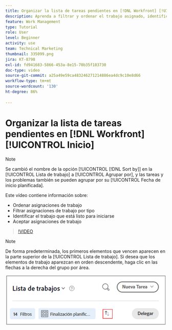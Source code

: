```yaml
---
title: Organizar la lista de tareas pendientes en [!DNL Workfront] [!UICONTROL Inicio]
description: Aprenda a filtrar y ordenar el trabajo asignado, identificar el trabajo listo para iniciarse y aceptar asignaciones de trabajo en  [!DNL  Workfront].
feature: Work Management
type: Tutorial
role: User
level: Beginner
activity: use
team: Technical Marketing
thumbnail: 335099.png
jira: KT-8798
exl-id: fd941683-5866-453a-8e15-70b35f183730
doc-type: video
source-git-commit: a25a49e59ca483246271214886ea4dc9c10e8d66
workflow-type: tm+mt
source-wordcount: '130'
ht-degree: 86%

---
```


# Organizar la lista de tareas pendientes en [!DNL Workfront] [!UICONTROL Inicio]

>[!NOTE]
>
>Se cambió el nombre de la opción [!UICONTROL [!DNL Sort by]] en la [!UICONTROL Lista de trabajo] a [!UICONTROL Agrupar por], y las tareas y los problemas también se pueden agrupar por su [!UICONTROL Fecha de inicio planificada].

Este vídeo contiene información sobre:

* Ordenar asignaciones de trabajo
* Filtrar asignaciones de trabajo por tipo
* Identificar el trabajo que está listo para iniciarse
* Aceptar asignaciones de trabajo

>[!VIDEO](https://video.tv.adobe.com/v/335099/?quality=12&learn=on)

>[!NOTE]
>
>De forma predeterminada, los primeros elementos que vencen aparecen en la parte superior de la [!UICONTROL Lista de trabajo]. Si desea que los elementos de trabajo aparezcan en orden descendente, haga clic en las flechas a la derecha del grupo por área.

![Imagen de una pantalla que muestra la lista de trabajo agrupada por fecha de vencimiento.](assets/work-list-arrows.png)
